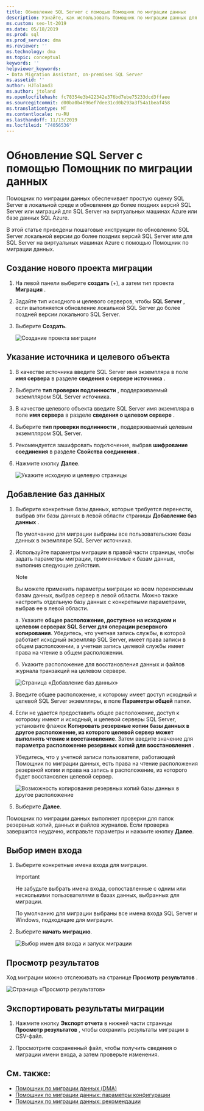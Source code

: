 ```yaml
---
title: Обновление SQL Server с помощью Помощник по миграции данных
description: Узнайте, как использовать Помощник по миграции данных для обновления локальной SQL Server до более поздней версии SQL Server или для SQL Server на виртуальных машинах Azure.
ms.custom: seo-lt-2019
ms.date: 05/18/2019
ms.prod: sql
ms.prod_service: dma
ms.reviewer: ''
ms.technology: dma
ms.topic: conceptual
keywords: ''
helpviewer_keywords:
- Data Migration Assistant, on-premises SQL Server
ms.assetid: ''
author: HJToland3
ms.author: jtoland
ms.openlocfilehash: fc78354e3b422342e376bd7ebe75233dcd3ffaee
ms.sourcegitcommit: d00ba0b4696ef7dee31cd0b293a3f54a1beaf458
ms.translationtype: MT
ms.contentlocale: ru-RU
ms.lasthandoff: 11/13/2019
ms.locfileid: "74056536"
---
```

# <a name="upgrade-sql-server-using-the-data-migration-assistant"></a>Обновление SQL Server с помощью Помощник по миграции данных

Помощник по миграции данных обеспечивает простую оценку SQL Server в локальной среде и обновления до более поздних версий SQL Server или миграций для SQL Server на виртуальных машинах Azure или базе данных SQL Azure.

В этой статье приведены пошаговые инструкции по обновлению SQL Server локальной версии до более поздних версий SQL Server или для SQL Server на виртуальных машинах Azure с помощью Помощник по миграции данных.

## <a name="create-a-new-migration-project"></a>Создание нового проекта миграции

1. На левой панели выберите **создать** (+), а затем тип проекта **Миграция** .

2. Задайте тип исходного и целевого серверов, чтобы **SQL Server** , если выполняется обновление локальной SQL Server до более поздней версии локального SQL Server.

3. Выберите **Создать**.

   ![Создание проекта миграции](../dma/media/NewCreate.png)

## <a name="specify-the-source-and-target"></a>Указание источника и целевого объекта

1. В качестве источника введите SQL Server имя экземпляра в поле **имя сервера** в разделе **сведения о сервере источника** . 

2. Выберите **тип проверки подлинности** , поддерживаемый экземпляром SQL Server источника.

3. В качестве целевого объекта введите SQL Server имя экземпляра в поле **имя сервера** в разделе **сведения о целевом сервере** . 

4. Выберите **тип проверки подлинности** , поддерживаемый целевым экземпляром SQL Server.

5. Рекомендуется зашифровать подключение, выбрав **шифрование соединения** в разделе **Свойства соединения** .

6. Нажмите кнопку **Далее**.

   ![Укажите исходную и целевую страницы](../dma/media/SourceTarget.png)

## <a name="add-databases"></a>Добавление баз данных

1. Выберите конкретные базы данных, которые требуется перенести, выбрав эти базы данных в левой области страницы **Добавление баз данных** .

   По умолчанию для миграции выбраны все пользовательские базы данных в экземпляре SQL Server источника.

2. Используйте параметры миграции в правой части страницы, чтобы задать параметры миграции, применяемые к базам данных, выполнив следующие действия.

   > [!NOTE]
   > Вы можете применить параметры миграции ко всем переносимым базам данных, выбрав сервер в левой области. Можно также настроить отдельную базу данных с конкретными параметрами, выбрав ее в левой области.

    а. Укажите **общее расположение, доступное на исходном и целевом серверах SQL Server для операции резервного копирования**. Убедитесь, что учетная запись службы, в которой работает исходный экземпляр SQL Server, имеет права записи в общем расположении, а учетная запись целевой службы имеет права на чтение в общем расположении.

    б. Укажите расположение для восстановления данных и файлов журнала транзакций на целевом сервере.

    ![Страница «Добавление баз данных»](../dma/media/AddDatabases.png)

3. Введите общее расположение, к которому имеет доступ исходный и целевой SQL Server экземпляры, в поле **Параметры общей** папки.

4. Если не удается предоставить общее расположение, доступ к которому имеют и исходный, и целевой серверы SQL Server, установите флажок **Копировать резервные копии базы данных в другое расположение, из которого целевой сервер может выполнять чтение и восстановление**. Затем введите значение для **параметра расположение резервных копий для восстановления** . 

   Убедитесь, что у учетной записи пользователя, работающей Помощник по миграции данных, есть права на чтение расположения резервной копии и права на запись в расположение, из которого будет восстановлен целевой сервер.

   ![Возможность копирования резервных копий базы данных в другое расположение](../dma/media/CopyDatabaseDifferentLocation.png)

5. Выберите **Далее**.

Помощник по миграции данных выполняет проверки для папок резервных копий, данных и файлов журналов. Если проверка завершится неудачно, исправьте параметры и нажмите кнопку **Далее**.

## <a name="select-logins"></a>Выбор имен входа

1. Выберите конкретные имена входа для миграции.

   > [!IMPORTANT]
   > Не забудьте выбрать имена входа, сопоставленные с одним или несколькими пользователями в базах данных, выбранных для миграции.   

   По умолчанию для миграции выбраны все имена входа SQL Server и Windows, подходящие для миграции.

2. Выберите **начать миграцию**.

   ![Выбор имен для входа и запуск миграции](../dma/media/SelectLogins.png)

## <a name="view-results"></a>Просмотр результатов

Ход миграции можно отслеживать на странице **Просмотр результатов** .

![Страница «Просмотр результатов»](../dma/media/ViewResults.png)

## <a name="export-migration-results"></a>Экспортировать результаты миграции

1. Нажмите кнопку **Экспорт отчета** в нижней части страницы **Просмотр результатов** , чтобы сохранить результаты миграции в CSV-файл.

2. Просмотрите сохраненный файл, чтобы получить сведения о миграции имени входа, а затем проверьте изменения.

## <a name="see-also"></a>См. также:

- [Помощник по миграции данных (DMA)](../dma/dma-overview.md)
- [Помощник по миграции данных: параметры конфигурации](../dma/dma-configurationsettings.md)
- [Помощник по миграции данных: рекомендации](../dma/dma-bestpractices.md)
